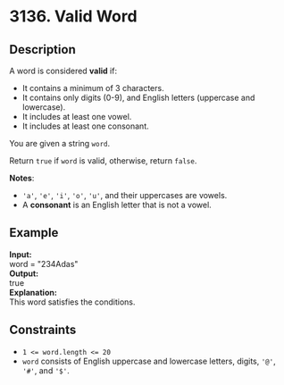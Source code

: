 # 3136. Valid Word

## Description

A word is considered **valid** if:

- It contains a minimum of 3 characters.
- It contains only digits (0-9), and English letters (uppercase and lowercase).
- It includes at least one vowel.
- It includes at least one consonant.

You are given a string `word`.

Return `true` if `word` is valid, otherwise, return `false`.

**Notes**:

- `'a'`, `'e'`, `'i'`, `'o'`, `'u'`, and their uppercases are vowels.
- A **consonant** is an English letter that is not a vowel.

## Example

**Input:**  
word = "234Adas"
<br>
**Output:**
<br>
true
<br>
**Explanation:**
<br>
This word satisfies the conditions.  

## Constraints

- `1 <= word.length <= 20` 
- `word` consists of English uppercase and lowercase letters, digits, `'@'`, `'#'`, and `'$'`.
